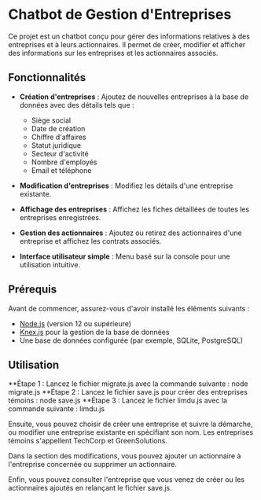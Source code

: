 # Chatbot de Gestion d'Entreprises

Ce projet est un chatbot conçu pour gérer des informations relatives à des entreprises et à leurs actionnaires. Il permet de créer, modifier et afficher des informations sur les entreprises et les actionnaires associés.

## Fonctionnalités

- **Création d'entreprises** : Ajoutez de nouvelles entreprises à la base de données avec des détails tels que :
  - Siège social
  - Date de création
  - Chiffre d'affaires
  - Statut juridique
  - Secteur d'activité
  - Nombre d'employés
  - Email et téléphone

- **Modification d'entreprises** : Modifiez les détails d'une entreprise existante.

- **Affichage des entreprises** : Affichez les fiches détaillées de toutes les entreprises enregistrées.

- **Gestion des actionnaires** : Ajoutez ou retirez des actionnaires d'une entreprise et affichez les contrats associés.

- **Interface utilisateur simple** : Menu basé sur la console pour une utilisation intuitive.

## Prérequis

Avant de commencer, assurez-vous d'avoir installé les éléments suivants :

- [Node.js](https://nodejs.org/) (version 12 ou supérieure)
- [Knex.js](http://knexjs.org/) pour la gestion de la base de données
- Une base de données configurée (par exemple, SQLite, PostgreSQL)

## Utilisation
**Étape 1 : Lancez le fichier migrate.js avec la commande suivante : node migrate.js
**Étape 2 : Lancez le fichier save.js pour créer des entreprises témoins : node save.js
**Étape 3 : Lancez le fichier limdu.js avec la commande suivante : limdu.js

Ensuite, vous pouvez choisir de créer une entreprise et suivre la démarche, ou modifier une entreprise existante en spécifiant son nom. Les entreprises témoins s'appellent TechCorp et GreenSolutions.

Dans la section des modifications, vous pouvez ajouter un actionnaire à l'entreprise concernée ou supprimer un actionnaire.

Enfin, vous pouvez consulter l'entreprise que vous venez de créer ou les actionnaires ajoutés en relançant le fichier save.js.
